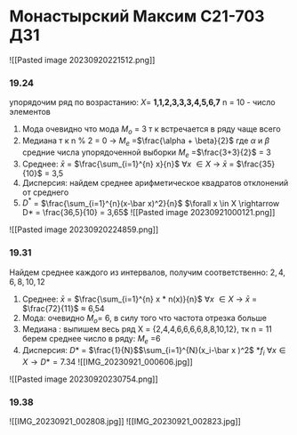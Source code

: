 # Монастырский Максим С21-703 Д31

![[Pasted image 20230920221512.png]]
### 19.24
упорядочим ряд по возрастанию:
$X =$ **1,1,2,3,3,3,4,5,6,7**
n = 10 - число элементов
1. Мода
   очевидно что мода $M_o$ = 3 т к встречается в ряду чаще всего
2. Медиана
   т к n % 2 = 0 $\rightarrow$ $M_e$ =$\frac{\alpha + \beta}{2}$ где $\alpha$ и $\beta$  средние числа упорядоченной выборки
   $M_e$ =$\frac{3+3}{2}$  = 3
3. Среднее: $\bar x$ = $\frac{\sum_{i=1}^{n} x}{n}$ $\forall x$ $\in X$ $\rightarrow$ $\bar x$ = $\frac{35}{10}$ = 3,5
4. Дисперсия: найдем среднее арифметическое квадратов отклонений от среднего
5. $D^*$ = $\frac{\sum_{i=1}^{n}(x-\bar x)^2}{n}$ $\forall x \in X \rightarrow D* = \frac{36,5}{10} = 3,65$
   ![[Pasted image 20230921000121.png]]

![[Pasted image 20230920224859.png]]
   
   
### 19.31
Найдем среднее каждого из интервалов, получим соответственно:
${2,4,6,8,10,12}$
1. Среднее: 
   $\bar x$ = $\frac{\sum_{i=1}^{n} x * n(x)}{n}$ $\forall x$ $\in X$ $\rightarrow$ $\bar x$ = $\frac{72}{11}$ $\approx$ 6,54
2. Мода: очевидно $M_o$= 6, в силу того что частота отрезка больше
3. Медиана : выпишем весь ряд X = {2,4,4,6,6,6,6,8,8,10,12}, тк n = 11 берем среднее число в ряду: $M_e$ =6
4. Дисперсия: $D*$ = $\frac{1}{N}$$\sum_{i=1}^{N}(x_i-\bar x )^2$ *$f_i$ $\forall x \in X \rightarrow D* =7.34$
   ![[IMG_20230921_000606.jpg]]
   


![[Pasted image 20230920230754.png]]

### 19.38
![[IMG_20230921_002808.jpg]]
![[IMG_20230921_002823.jpg]]